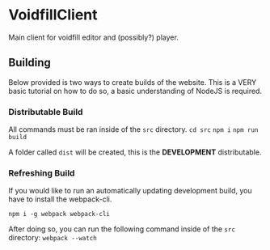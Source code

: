 # VoidfillClient
Main client for voidfill editor and (possibly?) player.

## Building

Below provided is two ways to create builds of the website. This is a VERY basic tutorial on how to do so, a basic understanding of NodeJS is required.

### Distributable Build
All commands must be ran inside of the `src` directory.
`cd src`
`npm i`
`npm run build`

A folder called `dist` will be created, this is the **DEVELOPMENT** distributable.

### Refreshing Build
If you would like to run an automatically updating development build, you have to install the webpack-cli.

`npm i -g webpack webpack-cli`

After doing so, you can run the following command inside of the `src` directory:
`webpack --watch`